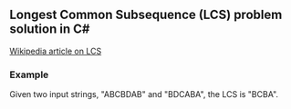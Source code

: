 ## Longest Common Subsequence (LCS) problem solution in C#

[Wikipedia article on LCS](https://en.wikipedia.org/wiki/Longest_common_subsequence_problem)


### Example
Given two input strings, "ABCBDAB" and "BDCABA", the LCS is "BCBA".
